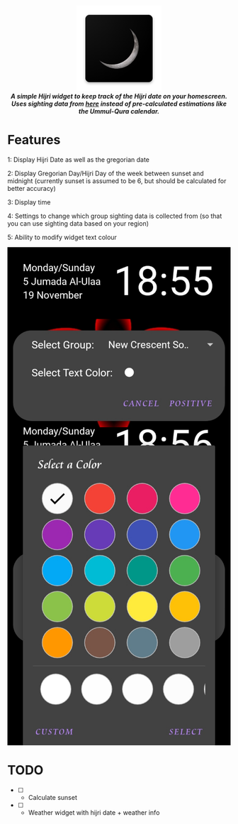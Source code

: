 <div align="center">
<img src="https://github.com/AbdullahM0hamed/HilalWidget/blob/master/app/src/main/res/mipmap-xxxhdpi/ic_launcher.png" />
<br>
<strong><i>A simple Hijri widget to keep track of the Hijri date on your homescreen. Uses sighting data from <a href="https://github.com/AbdullahM0hamed/HilalMonths">here</a> instead of pre-calculated estimations like the Ummul-Qura calendar.</i></strong>
</div>

# Features

1: Display Hijri Date as well as the gregorian date

2: Display Gregorian Day/Hijri Day of the week between sunset and midnight (currently sunset is assumed to be 6, but should be calculated for better accuracy)

3: Display time

4: Settings to change which group sighting data is collected from (so that you can use sighting data based on your region)

5: Ability to modify widget text colour

<img align="center" src="https://github.com/AbdullahM0hamed/HilalWidget/blob/master/screenshots/widget.jpg" />

<img align="center" src="https://github.com/AbdullahM0hamed/HilalWidget/blob/master/screenshots/settings.jpg" />

<img align="center" src="https://github.com/AbdullahM0hamed/HilalWidget/blob/master/screenshots/colour.jpg" />

# TODO

- [ ] - Calculate sunset

- [ ] - Weather widget with hijri date + weather info
